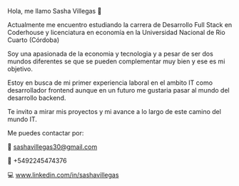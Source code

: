 Hola, me llamo Sasha Villegas 👋

Actualmente me encuentro estudiando la carrera de Desarrollo Full Stack en Coderhouse y licenciatura en economía en la Universidad Nacional de Rio Cuarto (Córdoba) 

Soy una apasionada de la economia y tecnologia y a pesar de ser dos mundos diferentes se que se pueden complementar muy bien y ese es mi objetivo.

Estoy en busca de mi primer experiencia laboral en el ambito IT como desarrollador frontend aunque en un futuro me gustaria pasar al mundo del desarrollo backend.

Te invito a mirar mis proyectos y mi avance a lo largo de este camino del mundo IT. 

Me puedes contactar por:

📩 sashavillegas30@gmail.com

📲 +5492245474376

💻 www.linkedin.com/in/sashavillegas







<!--
**Sasha-Villegas/Sasha-Villegas** is a ✨ _special_ ✨ repository because its `README.md` (this file) appears on your GitHub profile.

Here are some ideas to get you started:

- 🔭 I’m currently working on ...
- 🌱 I’m currently learning ...
- 👯 I’m looking to collaborate on ...
- 🤔 I’m looking for help with ...
- 💬 Ask me about ...
- 📫 How to reach me: ...
- 😄 Pronouns: ...
- ⚡ Fun fact: ...
-->
